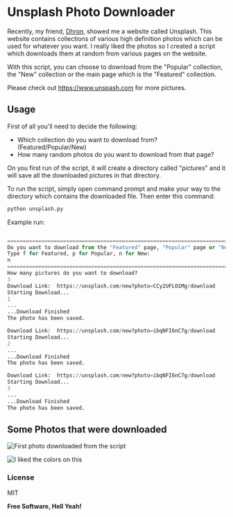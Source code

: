 # Unsplash Photo Downloader

Recently, my friend, [Dhron](https://www.github.com/Dhron), showed me a website called Unsplash. This website contains collections of various high definition photos which can be used for whatever you want. I really liked the photos so I created a script which downloads them at random from various pages on the website.

With this script, you can choose to download from the "Popular" collection, the "New" collection or the main page which is the "Featured" collection.

Please check out https://www.unspash.com for more pictures.

## Usage

First of all you'll need to decide the following:
- Which collection do you want to download from? (Featured/Popular/New)
- How many random photos do you want to download from that page?


On you first run of the script, it will create a directory called "pictures" and it will save all the downloaded pictures in that directory.

To run the script, simply open command prompt and make your way to the directory which contains the downloaded file.
Then enter this command:

```python
python unsplash.py
```

Example run:

```python

=====================================================================================
Do you want to download from the "Featured" page, "Popular" page or "New" page?
Type f for Featured, p for Popular, n for New:
n
=====================================================================================
How many pictures do you want to download?
3
Download Link:  https://unsplash.com/new?photo=CCy2UFLO1Mg/download
Starting Download...
1
...
...Download Finished
The photo has been saved.

Download Link:  https://unsplash.com/new?photo=ibqNFI6nC7g/download
Starting Download...
2
...
...Download Finished
The photo has been saved.

Download Link:  https://unsplash.com/new?photo=ibqNFI6nC7g/download
Starting Download...
3
...
...Download Finished
The photo has been saved.

```



## Some Photos that were downloaded

![First photo downloaded from the script](/pictures/4dpAqfTbvKA.jpg)

![I liked the colors on this](/pictures/gWDPk5KYLc4.jpg)


### License


MIT

**Free Software, Hell Yeah!**

